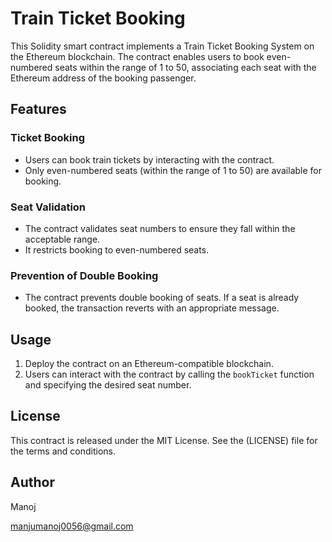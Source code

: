 # Train Ticket Booking

This Solidity smart contract implements a Train Ticket Booking System on the Ethereum blockchain. The contract enables users to book even-numbered seats within the range of 1 to 50, associating each seat with the Ethereum address of the booking passenger.

## Features

###  Ticket Booking

- Users can book train tickets by interacting with the contract.
- Only even-numbered seats (within the range of 1 to 50) are available for booking.

###  Seat Validation

- The contract validates seat numbers to ensure they fall within the acceptable range.
- It restricts booking to even-numbered seats.

###  Prevention of Double Booking

- The contract prevents double booking of seats. If a seat is already booked, the transaction reverts with an appropriate message.

## Usage

1. Deploy the contract on an Ethereum-compatible blockchain.
2. Users can interact with the contract by calling the `bookTicket` function and specifying the desired seat number.



## License

This contract is released under the MIT License. See the (LICENSE) file for the terms and conditions.



## Author

Manoj

manjumanoj0056@gmail.com

